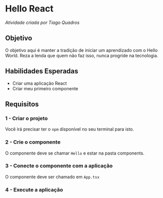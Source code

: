 # Hello React
*Atividade criada por Tiago Quadros*

## Objetivo
O objetivo aqui é manter a tradição de iniciar um aprendizado com o Hello World.
Reza a lenda que quem não faz isso, nunca progride na tecnologia.

## Habilidades Esperadas
- Criar uma aplicação React
- Criar meu primeiro componente

## Requisitos

### 1 - Criar o projeto
Você irá precisar ter o `npm` disponível no seu terminal para isto.

### 2 - Crie o componente
O componente deve se chamar `Hello` e estar na pasta components.

### 3 - Conecte o componente com a aplicação
O componente deve ser chamado em `App.tsx`

### 4 - Execute a aplicação

